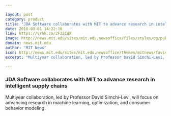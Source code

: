 ```yaml
---

layout: post
category: product
title: "JDA Software collaborates with MIT to advance research in intelligent supply chains"
date: 2018-03-01 14:22:10
link: https://vrhk.co/2F22CdX
image: http://news.mit.edu/sites/mit.edu.newsoffice/files/styles/og/public/images/2018/iStock-844535726.jpeg
domain: news.mit.edu
author: "MIT News"
icon: http://news.mit.edu/sites/mit.edu.newsoffice/themes/mitnews/favicon.ico
excerpt: "Multiyear collaboration, led by Professor David Simchi-Levi, will focus on advancing research in machine learning, optimization, and consumer behavior modeling."

---
```


### JDA Software collaborates with MIT to advance research in intelligent supply chains

Multiyear collaboration, led by Professor David Simchi-Levi, will focus on advancing research in machine learning, optimization, and consumer behavior modeling.